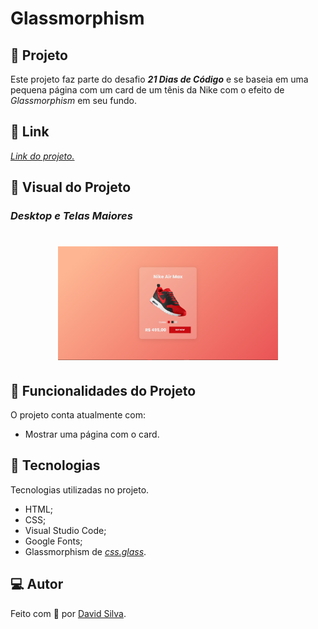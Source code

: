# **Glassmorphism**

## :shoe: **Projeto**

Este projeto faz parte do desafio **_21 Dias de Código_** e se baseia em uma pequena página com um card de um tênis da Nike com o efeito de _Glassmorphism_ em seu fundo.

## :link: **Link**

_[Link do projeto.](https://davsilvam.github.io/21-dias-de-codigo/06/)_

## :art: **Visual do Projeto**

### _Desktop e Telas Maiores_

<h1 align="center">
    <img src="img/screenshot.png" style="width: 70%;">
</h1>

## :rocket: **Funcionalidades do Projeto**

O projeto conta atualmente com:

- Mostrar uma página com o card.

## :wrench: **Tecnologias**

Tecnologias utilizadas no projeto.

- HTML;
- CSS;
- Visual Studio Code;
- Google Fonts;
- Glassmorphism de _[css.glass](https://css.glass)_.

## :computer: **Autor**

Feito com :purple_heart: por [David Silva](https://www.linkedin.com/in/davsilvam/).
